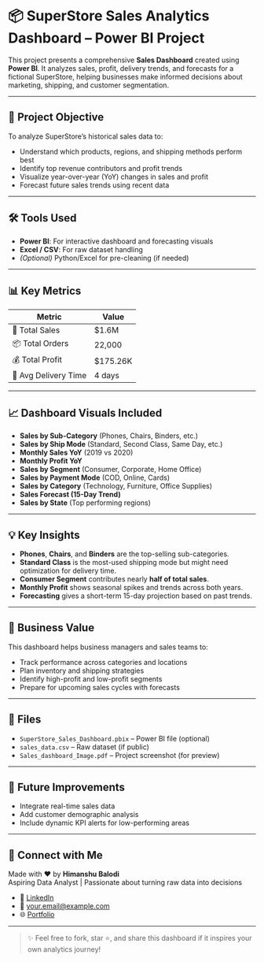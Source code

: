 # 📦 SuperStore Sales Analytics Dashboard – Power BI Project

This project presents a comprehensive **Sales Dashboard** created using **Power BI**. It analyzes sales, profit, delivery trends, and forecasts for a fictional SuperStore, helping businesses make informed decisions about marketing, shipping, and customer segmentation.

---

## 📌 Project Objective

To analyze SuperStore’s historical sales data to:
- Understand which products, regions, and shipping methods perform best
- Identify top revenue contributors and profit trends
- Visualize year-over-year (YoY) changes in sales and profit
- Forecast future sales trends using recent data

---

## 🛠 Tools Used

- **Power BI**: For interactive dashboard and forecasting visuals
- **Excel / CSV**: For raw dataset handling
- *(Optional)* Python/Excel for pre-cleaning (if needed)

---

## 📊 Key Metrics

| Metric | Value |
|--------|-------|
| 🛒 Total Sales | $1.6M |
| 📦 Total Orders | 22,000 |
| 💰 Total Profit | $175.26K |
| 🚚 Avg Delivery Time | 4 days |

---

## 📈 Dashboard Visuals Included

- **Sales by Sub-Category** (Phones, Chairs, Binders, etc.)
- **Sales by Ship Mode** (Standard, Second Class, Same Day, etc.)
- **Monthly Sales YoY** (2019 vs 2020)
- **Monthly Profit YoY**
- **Sales by Segment** (Consumer, Corporate, Home Office)
- **Sales by Payment Mode** (COD, Online, Cards)
- **Sales by Category** (Technology, Furniture, Office Supplies)
- **Sales Forecast (15-Day Trend)**
- **Sales by State** (Top performing regions)

---

## 💡 Key Insights

- **Phones**, **Chairs**, and **Binders** are the top-selling sub-categories.
- **Standard Class** is the most-used shipping mode but might need optimization for delivery time.
- **Consumer Segment** contributes nearly **half of total sales**.
- **Monthly Profit** shows seasonal spikes and trends across both years.
- **Forecasting** gives a short-term 15-day projection based on past trends.

---

## 🧠 Business Value

This dashboard helps business managers and sales teams to:
- Track performance across categories and locations
- Plan inventory and shipping strategies
- Identify high-profit and low-profit segments
- Prepare for upcoming sales cycles with forecasts

---

## 📁 Files

- `SuperStore_Sales_Dashboard.pbix` – Power BI file (optional)
- `sales_data.csv` – Raw dataset (if public)
- `Sales_dashboard_Image.pdf` – Project screenshot (for preview)

---

## 🚀 Future Improvements

- Integrate real-time sales data
- Add customer demographic analysis
- Include dynamic KPI alerts for low-performing areas

---

## 🤝 Connect with Me

Made with ❤️ by **Himanshu Balodi**  
Aspiring Data Analyst | Passionate about turning raw data into decisions

- 🔗 [LinkedIn](https://www.linkedin.com/in/yourname)
- 📧 your.email@example.com
- 🌐 [Portfolio](https://your-portfolio.com)

---

> ✨ Feel free to fork, star ⭐, and share this dashboard if it inspires your own analytics journey!
